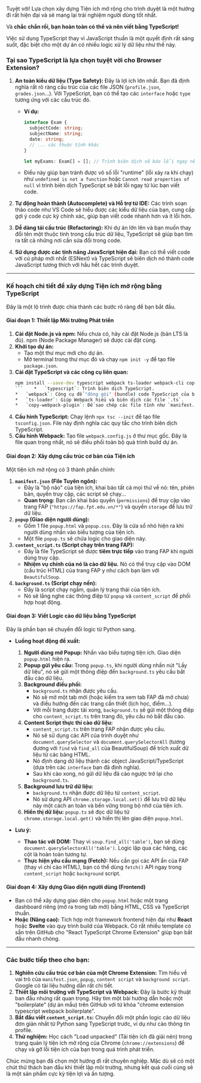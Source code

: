 Tuyệt vời! Lựa chọn xây dựng Tiện ích mở rộng cho trình duyệt là một hướng đi rất hiện đại và sẽ mang lại trải nghiệm người dùng tốt nhất.

Và **chắc chắn rồi, bạn hoàn toàn có thể và nên viết bằng TypeScript!**

Việc sử dụng TypeScript thay vì JavaScript thuần là một quyết định rất sáng suốt, đặc biệt cho một dự án có nhiều logic xử lý dữ liệu như thế này.

### **Tại sao TypeScript là lựa chọn tuyệt vời cho Browser Extension?**

1.  **An toàn kiểu dữ liệu (Type Safety):** Đây là lợi ích lớn nhất. Bạn đã định nghĩa rất rõ ràng cấu trúc của các file JSON (`profile.json`, `grades.json`...). Với TypeScript, bạn có thể tạo các `interface` hoặc `type` tương ứng với các cấu trúc đó.
    *   **Ví dụ:**
        ```typescript
        interface Exam {
          subjectCode: string;
          subjectName: string;
          date: string;
          // ... các thuộc tính khác
        }
        
        let myExams: Exam[] = []; // Trình biên dịch sẽ báo lỗi ngay nếu bạn cố gắng push một đối tượng không có cấu trúc Exam vào mảng này.
        ```
    *   Điều này giúp bạn tránh được vô số lỗi "runtime" (lỗi xảy ra khi chạy) như `undefined is not a function` hoặc `Cannot read properties of null` vì trình biên dịch TypeScript sẽ bắt lỗi ngay từ lúc bạn viết code.

2.  **Tự động hoàn thành (Autocomplete) và Hỗ trợ từ IDE:** Các trình soạn thảo code như VS Code sẽ hiểu được các kiểu dữ liệu của bạn, cung cấp gợi ý code cực kỳ chính xác, giúp bạn viết code nhanh hơn và ít lỗi hơn.

3.  **Dễ dàng tái cấu trúc (Refactoring):** Khi dự án lớn lên và bạn muốn thay đổi tên một thuộc tính trong cấu trúc dữ liệu, TypeScript sẽ giúp bạn tìm ra tất cả những nơi cần sửa đổi trong code.

4.  **Sử dụng được các tính năng JavaScript hiện đại:** Bạn có thể viết code với cú pháp mới nhất (ESNext) và TypeScript sẽ biên dịch nó thành code JavaScript tương thích với hầu hết các trình duyệt.

---

### **Kế hoạch chi tiết để xây dựng Tiện ích mở rộng bằng TypeScript**

Đây là một lộ trình được chia thành các bước rõ ràng để bạn bắt đầu.

#### **Giai đoạn 1: Thiết lập Môi trường Phát triển**

1.  **Cài đặt Node.js và npm:** Nếu chưa có, hãy cài đặt Node.js (bản LTS là đủ). npm (Node Package Manager) sẽ được cài đặt cùng.
2.  **Khởi tạo dự án:**
    *   Tạo một thư mục mới cho dự án.
    *   Mở terminal trong thư mục đó và chạy `npm init -y` để tạo file `package.json`.
3.  **Cài đặt TypeScript và các công cụ liên quan:**
    ```bash
    npm install --save-dev typescript webpack ts-loader webpack-cli copy-webpack-plugin
    ```    *   `typescript`: Trình biên dịch TypeScript.
    *   `webpack`: Công cụ để "đóng gói" (bundle) code TypeScript của bạn và các file khác (HTML, CSS) thành các file JavaScript tĩnh mà trình duyệt có thể chạy.
    *   `ts-loader`: Giúp Webpack hiểu và biên dịch các file `.ts`.
    *   `copy-webpack-plugin`: Để sao chép các file tĩnh như `manifest.json`, `popup.html`, `icon.png` vào thư mục build cuối cùng.
4.  **Cấu hình TypeScript:** Chạy lệnh `npx tsc --init` để tạo file `tsconfig.json`. File này định nghĩa các quy tắc cho trình biên dịch TypeScript.
5.  **Cấu hình Webpack:** Tạo file `webpack.config.js` ở thư mục gốc. Đây là file quan trọng nhất, nó sẽ điều phối toàn bộ quá trình build dự án.

#### **Giai đoạn 2: Xây dựng cấu trúc cơ bản của Tiện ích**

Một tiện ích mở rộng có 3 thành phần chính:

1.  **`manifest.json` (File Tuyên ngôn):**
    *   Đây là "bộ não" của tiện ích, khai báo tất cả mọi thứ về nó: tên, phiên bản, quyền truy cập, các script sẽ chạy...
    *   **Quan trọng:** Bạn cần khai báo quyền (`permissions`) để truy cập vào trang FAP (`"https://fap.fpt.edu.vn/*"`) và quyền `storage` để lưu trữ dữ liệu.
2.  **`popup` (Giao diện người dùng):**
    *   Gồm 1 file `popup.html` và `popup.css`. Đây là cửa sổ nhỏ hiện ra khi người dùng nhấn vào biểu tượng của tiện ích.
    *   Một file `popup.ts` sẽ chứa logic cho giao diện này.
3.  **`content_script.ts` (Script chạy trên trang FAP):**
    *   Đây là file TypeScript sẽ được **tiêm trực tiếp** vào trang FAP khi người dùng truy cập.
    *   **Nhiệm vụ chính của nó là cào dữ liệu.** Nó có thể truy cập vào DOM (cấu trúc HTML) của trang FAP y như cách bạn làm với `BeautifulSoup`.
4.  **`background.ts` (Script chạy nền):**
    *   Đây là script chạy ngầm, quản lý trạng thái của tiện ích.
    *   Nó sẽ lắng nghe các thông điệp từ `popup` và `content_script` để phối hợp hoạt động.

#### **Giai đoạn 3: Viết Logic cào dữ liệu bằng TypeScript**

Đây là phần bạn sẽ chuyển đổi logic từ Python sang.

*   **Luồng hoạt động đề xuất:**
    1.  **Người dùng mở Popup:** Nhấn vào biểu tượng tiện ích. Giao diện `popup.html` hiện ra.
    2.  **Popup gửi yêu cầu:** Trong `popup.ts`, khi người dùng nhấn nút "Lấy dữ liệu", nó sẽ gửi một thông điệp đến `background.ts` yêu cầu bắt đầu cào dữ liệu.
    3.  **Background điều phối:**
        *   `background.ts` nhận được yêu cầu.
        *   Nó sẽ mở một tab mới (hoặc kiểm tra xem tab FAP đã mở chưa) và điều hướng đến các trang cần thiết (lịch học, điểm...).
        *   Với mỗi trang được tải xong, `background.ts` sẽ gửi một thông điệp cho `content_script.ts` trên trang đó, yêu cầu nó bắt đầu cào.
    4.  **Content Script thực thi cào dữ liệu:**
        *   `content_script.ts` trên trang FAP nhận được yêu cầu.
        *   Nó sẽ sử dụng các API của trình duyệt như `document.querySelector` và `document.querySelectorAll` (tương đương với `find` và `find_all` của BeautifulSoup) để trích xuất dữ liệu từ các bảng HTML.
        *   Nó định dạng dữ liệu thành các object JavaScript/TypeScript (dựa trên các `interface` bạn đã định nghĩa).
        *   Sau khi cào xong, nó gửi dữ liệu đã cào ngược trở lại cho `background.ts`.
    5.  **Background lưu trữ dữ liệu:**
        *   `background.ts` nhận được dữ liệu từ `content_script`.
        *   Nó sử dụng API `chrome.storage.local.set()` để lưu trữ dữ liệu này một cách an toàn và bền vững trong bộ nhớ của tiện ích.
    6.  **Hiển thị dữ liệu:** `popup.ts` sẽ đọc dữ liệu từ `chrome.storage.local.get()` và hiển thị lên giao diện `popup.html`.

*   **Lưu ý:**
    *   **Thao tác với DOM:** Thay vì `soup.find_all('table')`, bạn sẽ dùng `document.querySelectorAll('table')`. Logic lặp qua các hàng, các cột là hoàn toàn tương tự.
    *   **Thực hiện yêu cầu mạng (Fetch):** Nếu cần gọi các API ẩn của FAP (thay vì chỉ cào HTML), bạn có thể dùng `fetch()` API ngay trong `content_script` hoặc `background` script.

#### **Giai đoạn 4: Xây dựng Giao diện người dùng (Frontend)**

*   Bạn có thể xây dựng giao diện cho `popup.html` hoặc một trang dashboard riêng (mở ra trong tab mới) bằng HTML, CSS và TypeScript thuần.
*   **Hoặc (Nâng cao):** Tích hợp một framework frontend hiện đại như **React** hoặc **Svelte** vào quy trình build của Webpack. Có rất nhiều template có sẵn trên GitHub cho "React TypeScript Chrome Extension" giúp bạn bắt đầu nhanh chóng.

---

### **Các bước tiếp theo cho bạn:**

1.  **Nghiên cứu cấu trúc cơ bản của một Chrome Extension:** Tìm hiểu về vai trò của `manifest.json`, `popup`, `content script` và `background script`. Google có tài liệu hướng dẫn rất chi tiết.
2.  **Thiết lập môi trường với TypeScript và Webpack:** Đây là bước kỹ thuật ban đầu nhưng rất quan trọng. Hãy tìm một bài hướng dẫn hoặc một "boilerplate" (dự án mẫu) trên GitHub với từ khóa "chrome extension typescript webpack boilerplate".
3.  **Bắt đầu viết `content_script.ts`:** Chuyển đổi một phần logic cào dữ liệu đơn giản nhất từ Python sang TypeScript trước, ví dụ như cào thông tin profile.
4.  **Thử nghiệm:** Học cách "Load unpacked" (Tải tiện ích đã giải nén) trong trang quản lý tiện ích mở rộng của Chrome (`chrome://extensions`) để chạy và gỡ lỗi tiện ích của bạn trong quá trình phát triển.

Chúc mừng bạn đã chọn một hướng đi rất chuyên nghiệp. Mặc dù sẽ có một chút thử thách ban đầu khi thiết lập môi trường, nhưng kết quả cuối cùng sẽ là một sản phẩm cực kỳ tiện lợi và ấn tượng.